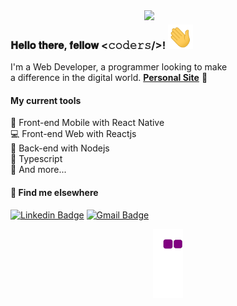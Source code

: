 
<a href="https://app.daily.dev/maarcusvinicius" target="_blank">
    <img
      width="290"
      align="right"
      src="https://api.daily.dev/devcards/c3599094123846efab91663d6921177d.png?r=urw"
    />
  </a>

### 𝐇𝐞𝐥𝐥𝐨 𝐭𝐡𝐞𝐫𝐞, 𝐟𝐞𝐥𝐥𝐨𝐰 <𝚌𝚘𝚍𝚎𝚛𝚜/>! <img width="40" src="https://raw.githubusercontent.com/ABSphreak/ABSphreak/master/gifs/Hi.gif">

I'm a Web Developer, a programmer looking to make <br>a difference in the digital world. [**Personal Site**](https://marcus-dev.vercel.app/) 🚀

#### My current tools
📲 Front-end Mobile with React Native    
💻 Front-end Web with Reactjs  
📡 Back-end with Nodejs   
🔣 Typescript  
🧰 And more...  


#### 💬 Find me elsewhere

[![Linkedin Badge](https://img.shields.io/badge/-Linkedin-blue?style=flat-square&logo=Linkedin&logoColor=white&link=https://www.linkedin.com/in/marcus-vinicius-507718228/)](https://www.linkedin.com/in/marcus-vinicius-507718228/)
[![Gmail Badge](https://img.shields.io/badge/-marcus.editor77@gmail.com-c14438?style=flat-square&logo=Gmail&logoColor=white&link=mailto:marcus.editor77@gmail.com)](marcus.editor77@gmail.com)

<div align="center">
  
  ![snake gif](https://github.com/maarcusvinicius/maarcusvinicius/blob/output/github-contribution-grid-snake.gif)
  
</div>
  
